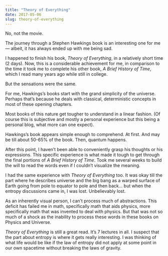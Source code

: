 ```yaml
---
title: "Theory of Everything"
date: 2017-05-06
slug: theory-of-everything
---
```

No, not the movie.

The journey through a Stephen Hawkings book is an interesting one for me — albeit, it has always ended up with me being sad.

I happened to finish his book, _Theory of Everything_, in a relatively short time (2 days). Now, this is a considerable achievement for me, in comparison to the time it took me to complete his other book, _A Brief History of Time_, which I read many years ago while still in college.

But the sensations were the same.

For me, Hawkings’s books start with the grand simplicity of the universe. Perhaps that’s because he deals with classical, deterministic concepts in most of these opening chapters.

Most books of this nature get tougher to understand in a linear fashion. (Of course this is subjective and mostly a personal experience but this being a personal blog, what more can one expect).

Hawkings’s book appears simple enough to comprehend. At first. And may be till about 50-65% of the book. Then, quantum happens.

After this point, I haven’t been able to conveniently grasp his thoughts or his expressions. This specific experience is what made it tough to get through the final portions of _A Brief History of Time_. Took me several weeks to build the will to read the words even if I couldn’t visualize the meaning.

I had the same experience with _Theory of Everything_ too. It was okay till the part where he describes universe and the big bang as a warped surface of Earth going from pole to equator to pole and then back… but when the entropy discussions came in, I was lost. Unbelievably lost.

As an inherently visual person, I can’t process much of abstractions. This deficit has failed me in math, specifically math that aids physics, more specifically math that was invented to deal with physics. But that was not so much of a shock as the inability to process these words in these books on Physics and Universe.

_Theory of Everything_ is still a great read. It’s 7 lectures in all. I suspect that the part about entropy is where it gets really interesting. I was thinking of what life would be like if the law of entropy did not apply at some point in our own spacetime without breaking the laws of gravity.